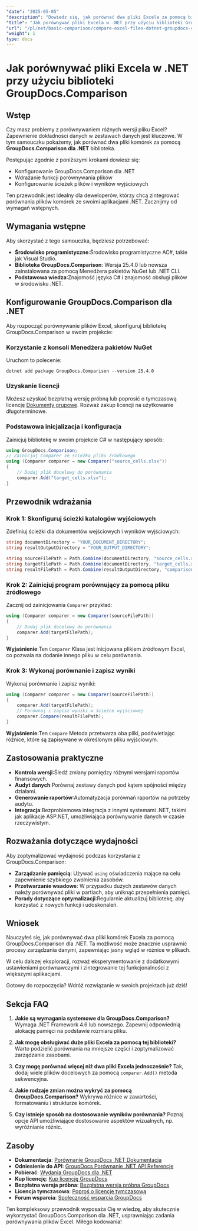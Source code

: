 ```yaml
---
"date": "2025-05-05"
"description": "Dowiedz się, jak porównać dwa pliki Excela za pomocą biblioteki GroupDocs.Comparison dla .NET. Ten przewodnik obejmuje konfigurację, implementację i praktyczne zastosowania."
"title": "Jak porównywać pliki Excela w .NET przy użyciu biblioteki GroupDocs.Comparison"
"url": "/pl/net/basic-comparison/compare-excel-files-dotnet-groupdocs-comparison/"
"weight": 1
type: docs
---
```

# Jak porównywać pliki Excela w .NET przy użyciu biblioteki GroupDocs.Comparison

## Wstęp

Czy masz problemy z porównywaniem różnych wersji pliku Excel? Zapewnienie dokładności danych w zestawach danych jest kluczowe. W tym samouczku pokażemy, jak porównać dwa pliki komórek za pomocą **GroupDocs.Comparison dla .NET** biblioteka.

Postępując zgodnie z poniższymi krokami dowiesz się:
- Konfigurowanie GroupDocs.Comparison dla .NET
- Wdrażanie funkcji porównywania plików
- Konfigurowanie ścieżek plików i wyników wyjściowych

Ten przewodnik jest idealny dla deweloperów, którzy chcą zintegrować porównania plików komórek ze swoimi aplikacjami .NET. Zacznijmy od wymagań wstępnych.

## Wymagania wstępne

Aby skorzystać z tego samouczka, będziesz potrzebować:
- **Środowisko programistyczne**:Środowisko programistyczne AC#, takie jak Visual Studio.
- **Biblioteka GroupDocs.Comparison**: Wersja 25.4.0 lub nowsza zainstalowana za pomocą Menedżera pakietów NuGet lub .NET CLI.
- **Podstawowa wiedza**:Znajomość języka C# i znajomość obsługi plików w środowisku .NET.

## Konfigurowanie GroupDocs.Comparison dla .NET

Aby rozpocząć porównywanie plików Excel, skonfiguruj bibliotekę GroupDocs.Comparison w swoim projekcie:

### Korzystanie z konsoli Menedżera pakietów NuGet
Uruchom to polecenie:
```shell
dotnet add package GroupDocs.Comparison --version 25.4.0
```

### Uzyskanie licencji
Możesz uzyskać bezpłatną wersję próbną lub poprosić o tymczasową licencję [Dokumenty grupowe](https://purchase.groupdocs.com/temporary-license/). Rozważ zakup licencji na użytkowanie długoterminowe.

### Podstawowa inicjalizacja i konfiguracja
Zainicjuj bibliotekę w swoim projekcie C# w następujący sposób:
```csharp
using GroupDocs.Comparison;
// Zainicjuj Comparer ze ścieżką pliku źródłowego
using (Comparer comparer = new Comparer("source_cells.xlsx"))
{
    // Dodaj plik docelowy do porównania
    comparer.Add("target_cells.xlsx");
}
```

## Przewodnik wdrażania

### Krok 1: Skonfiguruj ścieżki katalogów wyjściowych
Zdefiniuj ścieżki dla dokumentów wejściowych i wyników wyjściowych:
```csharp
string documentDirectory = "YOUR_DOCUMENT_DIRECTORY";
string resultOutputDirectory = "YOUR_OUTPUT_DIRECTORY";

string sourceFilePath = Path.Combine(documentDirectory, "source_cells.xlsx");
string targetFilePath = Path.Combine(documentDirectory, "target_cells.xlsx");
string resultFilePath = Path.Combine(resultOutputDirectory, "comparison_result.xlsx");
```

### Krok 2: Zainicjuj program porównujący za pomocą pliku źródłowego
Zacznij od zainicjowania `Comparer` przykład:
```csharp
using (Comparer comparer = new Comparer(sourceFilePath))
{
    // Dodaj plik docelowy do porównania
    comparer.Add(targetFilePath);
}
```
**Wyjaśnienie**:Ten `Comparer` Klasa jest inicjowana plikiem źródłowym Excel, co pozwala na dodanie innego pliku w celu porównania.

### Krok 3: Wykonaj porównanie i zapisz wyniki
Wykonaj porównanie i zapisz wyniki:
```csharp
using (Comparer comparer = new Comparer(sourceFilePath))
{
    comparer.Add(targetFilePath);
    // Porównaj i zapisz wyniki w ścieżce wyjściowej
    comparer.Compare(resultFilePath);
}
```
**Wyjaśnienie**:Ten `Compare` Metoda przetwarza oba pliki, podświetlając różnice, które są zapisywane w określonym pliku wyjściowym.

## Zastosowania praktyczne

- **Kontrola wersji**:Śledź zmiany pomiędzy różnymi wersjami raportów finansowych.
- **Audyt danych**:Porównaj zestawy danych pod kątem spójności między działami.
- **Generowanie raportów**:Automatyzacja porównań raportów na potrzeby audytu.
- **Integracja**:Bezproblemowa integracja z innymi systemami .NET, takimi jak aplikacje ASP.NET, umożliwiająca porównywanie danych w czasie rzeczywistym.

## Rozważania dotyczące wydajności

Aby zoptymalizować wydajność podczas korzystania z GroupDocs.Comparison:

- **Zarządzanie pamięcią**: Używać `using` oświadczenia mające na celu zapewnienie szybkiego zwolnienia zasobów.
- **Przetwarzanie wsadowe**: W przypadku dużych zestawów danych należy porównywać pliki w partiach, aby uniknąć przepełnienia pamięci.
- **Porady dotyczące optymalizacji**:Regularnie aktualizuj bibliotekę, aby korzystać z nowych funkcji i udoskonaleń.

## Wniosek

Nauczyłeś się, jak porównywać dwa pliki komórek Excela za pomocą GroupDocs.Comparison dla .NET. Ta możliwość może znacznie usprawnić procesy zarządzania danymi, zapewniając jasny wgląd w różnice w plikach.

W celu dalszej eksploracji, rozważ eksperymentowanie z dodatkowymi ustawieniami porównawczymi i zintegrowanie tej funkcjonalności z większymi aplikacjami.

Gotowy do rozpoczęcia? Wdróż rozwiązanie w swoich projektach już dziś!

## Sekcja FAQ

1. **Jakie są wymagania systemowe dla GroupDocs.Comparison?** 
   Wymaga .NET Framework 4.6 lub nowszego. Zapewnij odpowiednią alokację pamięci na podstawie rozmiaru pliku.

2. **Jak mogę obsługiwać duże pliki Excela za pomocą tej biblioteki?**
   Warto podzielić porównania na mniejsze części i zoptymalizować zarządzanie zasobami.

3. **Czy mogę porównać więcej niż dwa pliki Excela jednocześnie?**
   Tak, dodaj wiele plików docelowych za pomocą `comparer.Add()` metoda sekwencyjna.

4. **Jakie rodzaje zmian można wykryć za pomocą GroupDocs.Comparison?**
   Wykrywa różnice w zawartości, formatowaniu i strukturze komórek.

5. **Czy istnieje sposób na dostosowanie wyników porównania?**
   Poznaj opcje API umożliwiające dostosowanie aspektów wizualnych, np. wyróżnianie różnic.

## Zasoby

- **Dokumentacja**: [Porównanie GroupDocs .NET Dokumentacja](https://docs.groupdocs.com/comparison/net/)
- **Odniesienie do API**: [GroupDocs Porównanie .NET API Referencje](https://reference.groupdocs.com/comparison/net/)
- **Pobierać**: [Wydania GroupDocs dla .NET](https://releases.groupdocs.com/comparison/net/)
- **Kup licencję**: [Kup licencję GroupDocs](https://purchase.groupdocs.com/buy)
- **Bezpłatna wersja próbna**: [Bezpłatna wersja próbna GroupDocs](https://releases.groupdocs.com/comparison/net/)
- **Licencja tymczasowa**: [Poproś o licencję tymczasową](https://purchase.groupdocs.com/temporary-license/)
- **Forum wsparcia**: [Społeczność wsparcia GroupDocs](https://forum.groupdocs.com/c/comparison/)

Ten kompleksowy przewodnik wyposaża Cię w wiedzę, aby skutecznie wykorzystać GroupDocs.Comparison dla .NET, usprawniając zadania porównywania plików Excel. Miłego kodowania!